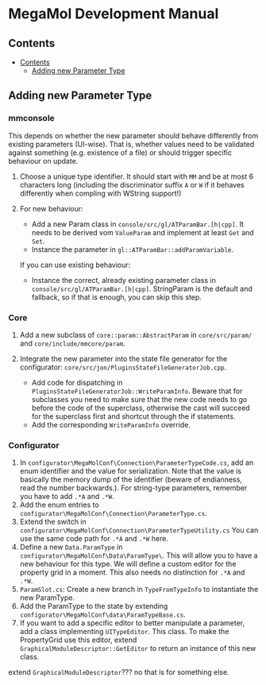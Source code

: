 # MegaMol Development Manual

<!-- TOC -->

## Contents

- [Contents](#contents)
    - [Adding new Parameter Type](#add-param)

<!-- /TOC -->

<a name="add-param"></a>

## Adding new Parameter Type

### mmconsole
This depends on whether the new parameter should behave differently from existing parameters (UI-wise). That is, whether values need to be validated against something (e.g. existence of a file) or should trigger specific behaviour on update.

1.    Choose a unique type identifier. It should start with `MM` and be at most 6 characters long (including the discriminator suffix `A` or `W` if it behaves differently when compling with WString support!)

1.
    For new behaviour:
    * Add a new Param class in `console/src/gl/ATParamBar.[h|cpp]`. It needs to be derived vom `ValueParam` and implement at least `Get` and `Set`.
    *  Instance the parameter in `gl::ATParamBar::addParamVariable`.

    If you can use existing behaviour:
    * Instance the correct, already existing parameter class in `console/src/gl/ATParamBar.[h|cpp]`. StringParam is the default and fallback, so if that is enough, you can skip this step. 

### Core

1. Add a new subclass of `core::param::AbstractParam` in `core/src/param/` and `core/include/mmcore/param`.

1.
    Integrate the new parameter into the state file generator for the configurator: `core/src/jon/PluginsStateFileGeneratorJob.cpp`.
    * Add code for dispatching in `PluginsStateFileGeneratorJob::WriteParamInfo`. Beware that for subclasses you need to make sure that the new code needs to go before the code of the superclass, otherwise the cast will succeed for the superclass first and shortcut through the if statements.
    * Add the corresponding `WriteParamInfo` override.

###  Configurator

1. In `configurator\MegaMolConf\Connection\ParameterTypeCode.cs`, add an enum identifier and the value for serialization. Note that the value is basically the memory dump of the identifier (beware of endianness, read the number backwards.). For string-type parameters, remember you have to add `.*A` and `.*W`.
1. Add the enum entries to `configurator\MegaMolConf\Connection\ParameterType.cs`.
1. Extend the switch in `configurator\MegaMolConf\Connection\ParameterTypeUtility.cs` You can use the same code path for `.*A` and `.*W` here.
1. Define a new `Data.ParamType` in `configurator\MegaMolConf\Data\ParamType\`. This will allow you to have a new behaviour for this type. We will define a custom editor for the property grid in a moment. This also needs no distinction for `.*A` and `.*W`.
1. `ParamSlot.cs`: Create a new branch in `TypeFromTypeInfo` to instantiate the new ParamType.
1. Add the ParamType to the state by extending `configurator\MegaMolConf\data\ParamTypeBase.cs`.
1. If you want to add a specific editor to better manipulate a parameter, add a class implementing `UITypeEditor`. This class. To make the PropertyGrid use this editor, extend `GraphicalModuleDescriptor::GetEditor` to return an instance of this new class.

extend `GraphicalModuleDescriptor`??? no that is for something else.